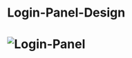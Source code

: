 # Login-Panel-Design
# ![Login-Panel](https://user-images.githubusercontent.com/96956110/153937277-e9749dc7-6dcd-4330-bed8-f27447aa2c94.png)

